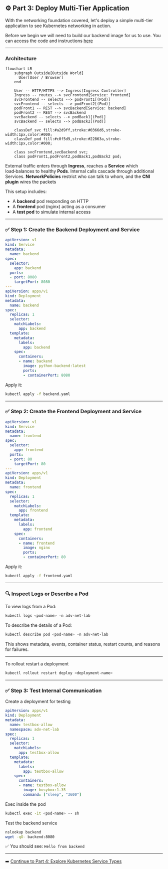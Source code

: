 ## ⚙️ Part 3: Deploy Multi-Tier Application

With the networking foundation covered, let's deploy a simple multi-tier application to see Kubernetes networking in action.

Before we begin we will need to build our backend image for us to use.
You can access the code and instructions [here]()

---

### Architecture
```mermaid
flowchart LR
    subgraph Outside[Outside World]
      User[User / Browser]
    end

    User -- HTTP/HTTPS --> Ingress[Ingress Controller]
    Ingress -- routes --> svcFrontend[Service: frontend]
    svcFrontend -- selects --> podFront1[(Pod)]
    svcFrontend -- selects --> podFront2[(Pod)]
    podFront1 -- REST --> svcBackend[Service: backend]
    podFront2 -- REST --> svcBackend
    svcBackend -- selects --> podBack1[(Pod)]
    svcBackend -- selects --> podBack2[(Pod)]

    classDef svc fill:#a2d9ff,stroke:#0366d6,stroke-width:1px,color:#000;
    classDef pod fill:#c0f5d9,stroke:#22863a,stroke-width:1px,color:#000;

    class svcFrontend,svcBackend svc;
    class podFront1,podFront2,podBack1,podBack2 pod;
```

External traffic enters through **Ingress**, reaches a **Service** which load‑balances to healthy **Pods**.  Internal calls cascade through additional Services.  **NetworkPolicies** restrict who can talk to whom, and the **CNI plugin** wires the packets

This setup includes:
- A **backend** pod responding on HTTP
- A **frontend** pod (nginx) acting as a consumer
- A **test pod** to simulate internal access

---

### ✅ Step 1: Create the Backend Deployment and Service

```yaml
apiVersion: v1
kind: Service
metadata:
  name: backend
spec:
  selector:
    app: backend
  ports:
  - port: 8080
    targetPort: 8080
---
apiVersion: apps/v1
kind: Deployment
metadata:
  name: backend
spec:
  replicas: 1
  selector:
    matchLabels:
      app: backend
  template:
    metadata:
      labels:
        app: backend
    spec:
      containers:
      - name: backend
        image: python-backend:latest
        ports:
        - containerPort: 8080
```

Apply it:
```bash
kubectl apply -f backend.yaml
```

---

### ✅ Step 2: Create the Frontend Deployment and Service

```yaml
apiVersion: v1
kind: Service
metadata:
  name: frontend
spec:
  selector:
    app: frontend
  ports:
  - port: 80
    targetPort: 80
---
apiVersion: apps/v1
kind: Deployment
metadata:
  name: frontend
spec:
  replicas: 1
  selector:
    matchLabels:
      app: frontend
  template:
    metadata:
      labels:
        app: frontend
    spec:
      containers:
      - name: frontend
        image: nginx
        ports:
        - containerPort: 80
```

Apply it:
```bash
kubectl apply -f frontend.yaml
```

---

### 🔍 Inspect Logs or Describe a Pod

To view logs from a Pod:
```bash
kubectl logs <pod-name> -n adv-net-lab
```

To describe the details of a Pod:
```bash
kubectl describe pod <pod-name> -n adv-net-lab
```
This shows metadata, events, container status, restart counts, and reasons for failures.

---
To rollout restart a deployment
```bash
kubectl rollout restart deploy <deployment-name>
```
---

### ✅ Step 3: Test Internal Communication

Create a deployment for testing

```yaml
apiVersion: apps/v1
kind: Deployment
metadata:
  name: testbox-allow
  namespace: adv-net-lab
spec:
  replicas: 1
  selector:
    matchLabels:
      app: testbox-allow
  template:
    metadata:
      labels:
        app: testbox-allow
    spec:
      containers:
      - name: testbox-allow
        image: busybox:1.35
        command: ["sleep", "3600"]

```
Exec inside the pod
``` sh
kubectl exec -it <pod-name> -- sh
```

Test the backend service 

```sh
nslookup backend
wget -qO- backend:8080
```

✅ You should see: `Hello from backend`

---

➡️ [Continue to Part 4: Explore Kubernetes Service Types](part-4-explore-kubernetes-service-types.md)
